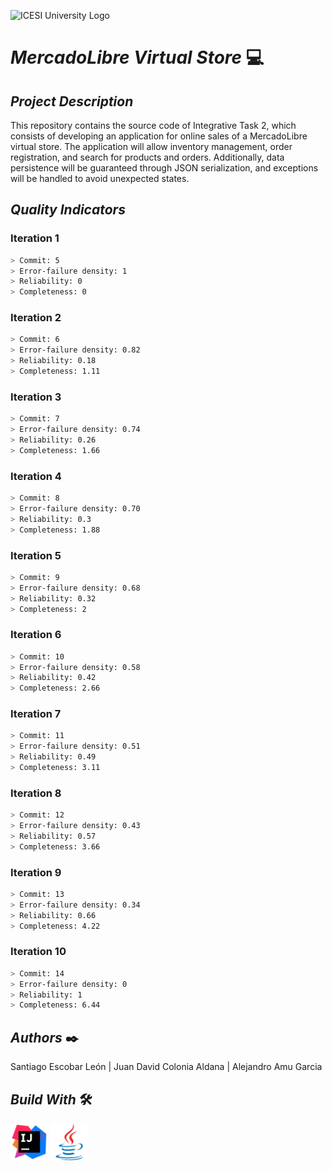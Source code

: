 ![ICESI University Logo](https://www.icesi.edu.co/launiversidad/images/La_universidad/logo_icesi.png)

# ***MercadoLibre Virtual Store*** 💻️

## ***Project Description***
This repository contains the source code of Integrative Task 2, which consists of developing an application for online sales of a MercadoLibre virtual store. The application will allow inventory management, order registration, and search for products and orders. Additionally, data persistence will be guaranteed through JSON serialization, and exceptions will be handled to avoid unexpected states.

## ***Quality Indicators***

### Iteration 1
```bash
> Commit: 5
> Error-failure density: 1
> Reliability: 0
> Completeness: 0
```

### Iteration 2
```bash
> Commit: 6
> Error-failure density: 0.82
> Reliability: 0.18
> Completeness: 1.11
```
### Iteration 3
```bash
> Commit: 7
> Error-failure density: 0.74 
> Reliability: 0.26
> Completeness: 1.66
```
### Iteration 4
```bash
> Commit: 8
> Error-failure density: 0.70 
> Reliability: 0.3
> Completeness: 1.88
```
### Iteration 5
```bash
> Commit: 9
> Error-failure density: 0.68
> Reliability: 0.32
> Completeness: 2
```
### Iteration 6
```bash
> Commit: 10
> Error-failure density: 0.58
> Reliability: 0.42
> Completeness: 2.66
```
### Iteration 7
```bash
> Commit: 11
> Error-failure density: 0.51
> Reliability: 0.49
> Completeness: 3.11
```
### Iteration 8
```bash
> Commit: 12
> Error-failure density: 0.43
> Reliability: 0.57
> Completeness: 3.66
```
### Iteration 9
```bash
> Commit: 13
> Error-failure density: 0.34
> Reliability: 0.66
> Completeness: 4.22
```
### Iteration 10
```bash
> Commit: 14
> Error-failure density: 0
> Reliability: 1
> Completeness: 6.44
```
## ***Authors*** ✒️
Santiago Escobar León | Juan David Colonia Aldana | Alejandro Amu Garcia

## ***Build With*** 🛠️

<div style="text-align: left">
    <p>
        <a href="https://www.jetbrains.com/es-es/idea/" target="_blank"> <img alt="IntelliJ Idea" src="https://raw.githubusercontent.com/devicons/devicon/1119b9f84c0290e0f0b38982099a2bd027a48bf1/icons/intellij/intellij-original.svg" height="60" width = "60"></a>
        <a href="https://www.java.com/es/" target="_blank"> <img alt="Java" src="https://raw.githubusercontent.com/devicons/devicon/1119b9f84c0290e0f0b38982099a2bd027a48bf1/icons/java/java-original.svg" height="60" width = "60"></a>
    </p>
</div>
